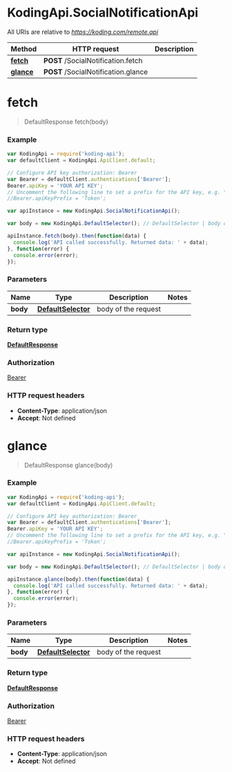 # KodingApi.SocialNotificationApi

All URIs are relative to *https://koding.com/remote.api*

Method | HTTP request | Description
------------- | ------------- | -------------
[**fetch**](SocialNotificationApi.md#fetch) | **POST** /SocialNotification.fetch | 
[**glance**](SocialNotificationApi.md#glance) | **POST** /SocialNotification.glance | 


<a name="fetch"></a>
# **fetch**
> DefaultResponse fetch(body)





### Example
```javascript
var KodingApi = require('koding-api');
var defaultClient = KodingApi.ApiClient.default;

// Configure API key authorization: Bearer
var Bearer = defaultClient.authentications['Bearer'];
Bearer.apiKey = 'YOUR API KEY';
// Uncomment the following line to set a prefix for the API key, e.g. "Token" (defaults to null)
//Bearer.apiKeyPrefix = 'Token';

var apiInstance = new KodingApi.SocialNotificationApi();

var body = new KodingApi.DefaultSelector(); // DefaultSelector | body of the request

apiInstance.fetch(body).then(function(data) {
  console.log('API called successfully. Returned data: ' + data);
}, function(error) {
  console.error(error);
});

```

### Parameters

Name | Type | Description  | Notes
------------- | ------------- | ------------- | -------------
 **body** | [**DefaultSelector**](DefaultSelector.md)| body of the request | 

### Return type

[**DefaultResponse**](DefaultResponse.md)

### Authorization

[Bearer](../README.md#Bearer)

### HTTP request headers

 - **Content-Type**: application/json
 - **Accept**: Not defined

<a name="glance"></a>
# **glance**
> DefaultResponse glance(body)





### Example
```javascript
var KodingApi = require('koding-api');
var defaultClient = KodingApi.ApiClient.default;

// Configure API key authorization: Bearer
var Bearer = defaultClient.authentications['Bearer'];
Bearer.apiKey = 'YOUR API KEY';
// Uncomment the following line to set a prefix for the API key, e.g. "Token" (defaults to null)
//Bearer.apiKeyPrefix = 'Token';

var apiInstance = new KodingApi.SocialNotificationApi();

var body = new KodingApi.DefaultSelector(); // DefaultSelector | body of the request

apiInstance.glance(body).then(function(data) {
  console.log('API called successfully. Returned data: ' + data);
}, function(error) {
  console.error(error);
});

```

### Parameters

Name | Type | Description  | Notes
------------- | ------------- | ------------- | -------------
 **body** | [**DefaultSelector**](DefaultSelector.md)| body of the request | 

### Return type

[**DefaultResponse**](DefaultResponse.md)

### Authorization

[Bearer](../README.md#Bearer)

### HTTP request headers

 - **Content-Type**: application/json
 - **Accept**: Not defined

